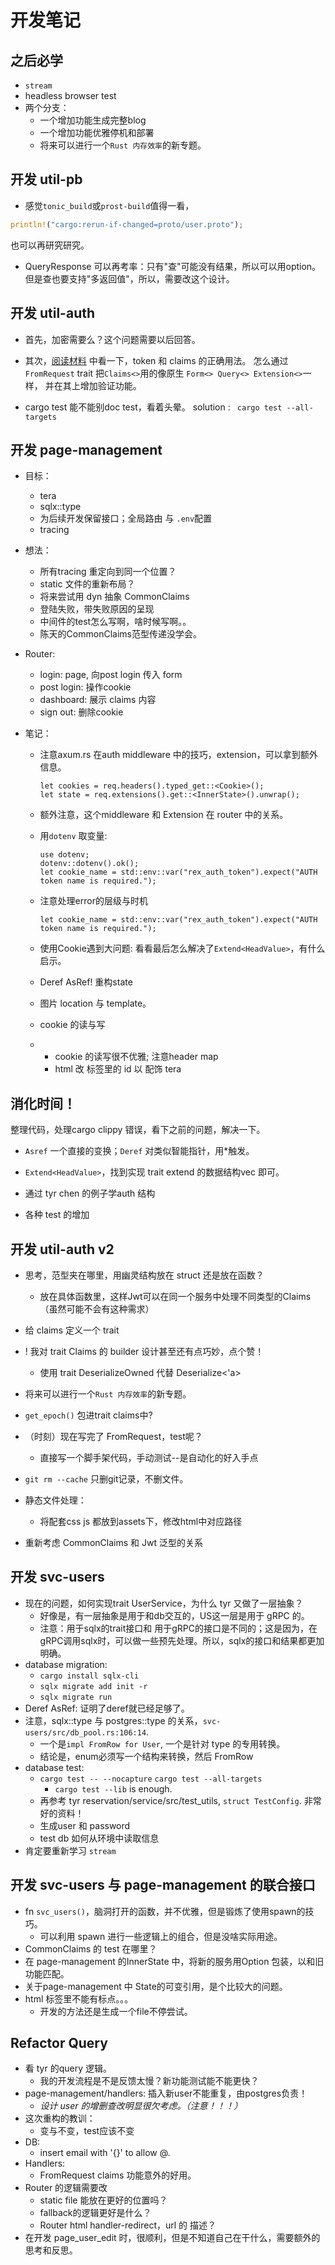 # 开发笔记

## 之后必学

- `stream`
- headless browser test
- 两个分支：
  - 一个增加功能生成完整blog
  - 一个增加功能优雅停机和部署
  - 将来可以进行一个`Rust 内存效率`的新专题。

## 开发 util-pb

- 感觉`tonic_build`或`prost-build`值得一看，

```rust
println!("cargo:rerun-if-changed=proto/user.proto");
```

也可以再研究研究。

- QueryResponse 可以再考率：只有"查"可能没有结果，所以可以用option。
  但是查也要支持"多返回值"，所以，需要改这个设计。

## 开发 util-auth

- 首先，加密需要么？这个问题需要以后回答。

- 其次，[阅读材料](https://github.com/tyrchen/rust-training/blob/master/live_coding/axum-live/examples/basic.rs)
  中看一下，token 和 claims 的正确用法。
  怎么通过`FromRequest` trait 把`Claims<>`用的像原生 `Form<> Query<> Extension<>`一样，
  并在其上增加验证功能。

- cargo test 能不能别doc test，看着头晕。
  solution : ` cargo test --all-targets`

## 开发 page-management

- 目标：
    - tera
    - sqlx::type
    - 为后续开发保留接口；全局路由 与 `.env`配置
    - tracing
- 想法：
    - 所有tracing 重定向到同一个位置？
    - static 文件的重新布局？
    - 将来尝试用 dyn 抽象 CommonClaims
    - 登陆失败，带失败原因的呈现
    - 中间件的test怎么写啊，啥时候写啊。。
    - 陈天的CommonClaims范型传递没学会。
- Router:
    - login: page, 向post login 传入 form
    - post login: 操作cookie
    - dashboard: 展示 claims 内容
    - sign out: 删除cookie

- 笔记：
    - 注意axum.rs 在auth middleware 中的技巧，extension，可以拿到额外信息。
      ```rust-
      let cookies = req.headers().typed_get::<Cookie>();
      let state = req.extensions().get::<InnerState>().unwrap();
      ```

    - 额外注意，这个middleware 和 Extension 在 router 中的关系。
    - 用`dotenv` 取变量:
      ```rust-
      use dotenv;
      dotenv::dotenv().ok();
      let cookie_name = std::env::var("rex_auth_token").expect("AUTH token name is required.");
      ```

    - 注意处理error的层级与时机
      ```rust-
      let cookie_name = std::env::var("rex_auth_token").expect("AUTH token name is required.");
      ```

    - 使用Cookie遇到大问题: 看看最后怎么解决了`Extend<HeadValue>`，有什么启示。
    - Deref AsRef! 重构state
    - 图片 location 与 template。
    - cookie 的读与写
    -
        - cookie 的读写很不优雅; 注意header map
        - html 改 标签里的 id 以 配饰 tera

## 消化时间！

整理代码，处理cargo clippy 错误，看下之前的问题，解决一下。

- `Asref` 一个直接的变换；`Deref` 对类似智能指针，用*触发。
- `Extend<HeadValue>`，找到实现 trait extend 的数据结构vec 即可。

- 通过 tyr chen 的例子学auth 结构
- 各种 test 的增加

## 开发 util-auth v2

- 思考，范型夹在哪里，用幽灵结构放在 struct 还是放在函数？
    - 放在具体函数里，这样Jwt可以在同一个服务中处理不同类型的Claims（虽然可能不会有这种需求）
- 给 claims 定义一个 trait
- ! 我对 trait Claims 的 builder 设计甚至还有点巧妙，点个赞！
    - 使用 trait DeserializeOwned 代替 Deserialize<'a>
- 将来可以进行一个`Rust 内存效率`的新专题。
- `get_epoch()` 包进trait claims中?
- （时刻）现在写完了 FromRequest，test呢？
    - 直接写一个脚手架代码，手动测试--是自动化的好入手点
- `git rm --cache` 只删git记录，不删文件。

- 静态文件处理：
    - 将配套css js 都放到assets下，修改html中对应路径
- 重新考虑 CommonClaims 和 Jwt 泛型的关系

## 开发 svc-users

- 现在的问题，如何实现trait UserService，为什么 tyr 又做了一层抽象？
    - 好像是，有一层抽象是用于和db交互的，US这一层是用于 gRPC 的。
    - 注意：用于sqlx的trait接口和 用于gRPC的接口是不同的；这是因为，在gRPC调用sqlx时，可以做一些预先处理。所以，sqlx的接口和结果都更加明确。
- database migration:
    - `cargo install sqlx-cli`
    - `sqlx migrate add init -r`
    - `sqlx migrate run`
- Deref AsRef: 证明了deref就已经足够了。
- 注意，sqlx::type 与 postgres::type 的关系，`svc-users/src/db_pool.rs:106:14`.
    - 一个是`impl FromRow for User`, 一个是针对 type 的专用转换。
    - 结论是，enum必须写一个结构来转换，然后 FromRow
- database test:
    - `cargo test -- --nocapture`  `cargo test --all-targets`
        - `cargo test --lib` is enough.
    - 再参考 tyr reservation/service/src/test_utils, `struct TestConfig`. 非常好的资料！
    - 生成user 和 password
    - test db 如何从环境中读取信息
- 肯定要重新学习 `stream`

## 开发 svc-users 与 page-management 的联合接口

- fn `svc_users()`，脑洞打开的函数，并不优雅，但是锻炼了使用spawn的技巧。
    - 可以利用 spawn 进行一些逻辑上的组合，但是没啥实际用途。
- CommonClaims 的 test 在哪里？
- 在 page-management 的InnerState 中，将新的服务用Option 包装，以和旧功能匹配。
- 关于page-management 中 State的可变引用，是个比较大的问题。
- html 标签里不能有标点。。。
    - 开发的方法还是生成一个file不停尝试。

## Refactor Query

- 看 tyr 的query 逻辑。
    - 我的开发流程是不是反馈太慢？新功能测试能不能更快？
- page-management/handlers: 插入新user不能重复，由postgres负责！
    - *设计 user 的增删查改明显很欠考虑。（注意！！！）*
- 这次重构的教训：
    - 变与不变，test应该不变
- DB:
    - insert email with '{}' to allow @.
- Handlers:
    - FromRequest claims 功能意外的好用。
- Router 的逻辑需要改
    - static file 能放在更好的位置吗？
    - fallback的逻辑更好是什么？
    - Router html handler-redirect，url 的 描述？
- 在开发 page_user_edit 时，很顺利，但是不知道自己在干什么，需要额外的思考和反思。
